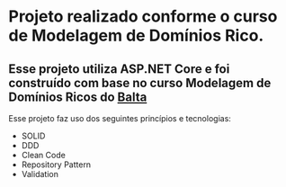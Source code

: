 # Projeto realizado conforme o curso de Modelagem de Domínios Rico.
## Esse projeto utiliza ASP.NET Core e foi construído com base no curso Modelagem de Domínios Ricos do [Balta](https://balta.io/)

Esse projeto faz uso dos seguintes princípios e tecnologias:

- SOLID
- DDD
- Clean Code
- Repository Pattern
- Validation
